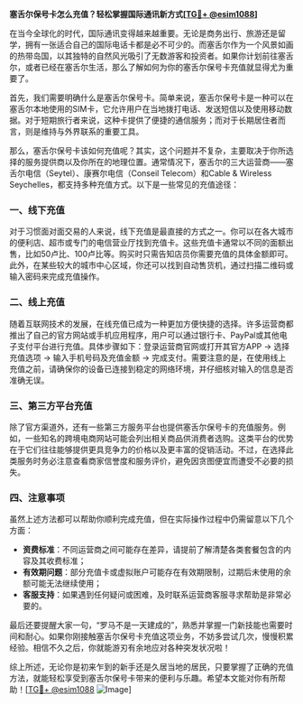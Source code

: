 **塞舌尔保号卡怎么充值？轻松掌握国际通讯新方式[[TG💪+ @esim1088](https://t.me/s/esim1088)]**

在当今全球化的时代，国际通讯变得越来越重要。无论是商务出行、旅游还是留学，拥有一张适合自己的国际电话卡都是必不可少的。而塞舌尔作为一个风景如画的热带岛国，以其独特的自然风光吸引了无数游客和投资者。如果你计划前往塞舌尔，或者已经在塞舌尔生活，那么了解如何为你的塞舌尔保号卡充值就显得尤为重要了。

首先，我们需要明确什么是塞舌尔保号卡。简单来说，塞舌尔保号卡是一种可以在塞舌尔本地使用的SIM卡，它允许用户在当地拨打电话、发送短信以及使用移动数据。对于短期旅行者来说，这种卡提供了便捷的通信服务；而对于长期居住者而言，则是维持与外界联系的重要工具。

那么，塞舌尔保号卡该如何充值呢？其实，这个问题并不复杂，主要取决于你所选择的服务提供商以及你所在的地理位置。通常情况下，塞舌尔的三大运营商——塞舌尔电信（Seytel）、康赛尔电信（Conseil Telecom）和Cable & Wireless Seychelles，都支持多种充值方式。以下是一些常见的充值途径：

### 一、线下充值

对于习惯面对面交易的人来说，线下充值是最直接的方式之一。你可以在各大城市的便利店、超市或专门的电信营业厅找到充值卡。这些充值卡通常以不同的面额出售，比如50卢比、100卢比等。购买时只需告知店员你需要充值的具体金额即可。此外，在某些较大的城市中心区域，你还可以找到自动售货机，通过扫描二维码或输入密码来完成充值操作。

### 二、线上充值

随着互联网技术的发展，在线充值已成为一种更加方便快捷的选择。许多运营商都推出了自己的官方网站或手机应用程序，用户可以通过银行卡、PayPal或其他电子支付平台进行充值。具体步骤如下：登录运营商官网或打开其官方APP → 选择充值选项 → 输入手机号码及充值金额 → 完成支付。需要注意的是，在使用线上充值之前，请确保你的设备已连接到稳定的网络环境，并仔细核对输入的信息是否准确无误。

### 三、第三方平台充值

除了官方渠道外，还有一些第三方服务平台也提供塞舌尔保号卡的充值服务。例如，一些知名的跨境电商网站可能会列出相关商品供消费者选购。这类平台的优势在于它们往往能够提供更具竞争力的价格以及更丰富的促销活动。不过，在选择此类服务时务必注意查看商家信誉度和服务评价，避免因贪图便宜而遭受不必要的损失。

### 四、注意事项

虽然上述方法都可以帮助你顺利完成充值，但在实际操作过程中仍需留意以下几个方面：
- **资费标准**：不同运营商之间可能存在差异，请提前了解清楚各类套餐包含的内容及其收费标准；
- **有效期问题**：部分充值卡或虚拟账户可能存在有效期限制，过期后未使用的余额可能无法继续使用；
- **客服支持**：如果遇到任何疑问或困难，及时联系运营商客服寻求帮助是非常必要的。

最后还要提醒大家一句，“罗马不是一天建成的”，熟悉并掌握一门新技能也需要时间和耐心。如果你刚接触塞舌尔保号卡充值这项业务，不妨多尝试几次，慢慢积累经验。相信不久之后，你就能游刃有余地应对各种突发状况啦！

综上所述，无论你是初来乍到的新手还是久居当地的居民，只要掌握了正确的充值方法，就能轻松享受到塞舌尔保号卡带来的便利与乐趣。希望本文能对你有所帮助！[[TG💪+ @esim1088](https://t.me/s/esim1088) ![Image](https://i.postimg.cc/4NQfJmqS/Snipaste-2025-05-13-00-14-12.png)]